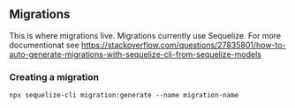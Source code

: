 Migrations
----------------

This is where migrations live. Migrations currently use Sequelize. For more documentionat
see https://stackoverflow.com/questions/27835801/how-to-auto-generate-migrations-with-sequelize-cli-from-sequelize-models

### Creating a migration

`npx sequelize-cli migration:generate --name migration-name`